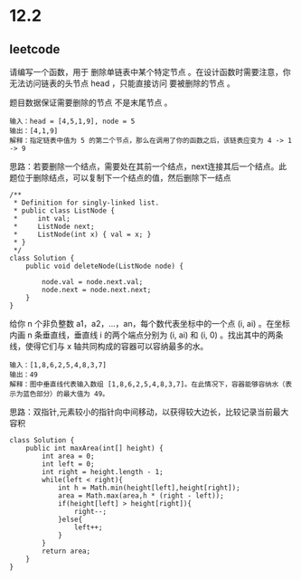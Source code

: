 # 12.2
## leetcode
请编写一个函数，用于 删除单链表中某个特定节点 。在设计函数时需要注意，你无法访问链表的头节点 head ，只能直接访问 要被删除的节点 。

题目数据保证需要删除的节点 不是末尾节点 。

```
输入：head = [4,5,1,9], node = 5
输出：[4,1,9]
解释：指定链表中值为 5 的第二个节点，那么在调用了你的函数之后，该链表应变为 4 -> 1 -> 9
```

思路：若要删除一个结点，需要处在其前一个结点，next连接其后一个结点。此题位于删除结点，可以复制下一个结点的值，然后删除下一结点

```
/**
 * Definition for singly-linked list.
 * public class ListNode {
 *     int val;
 *     ListNode next;
 *     ListNode(int x) { val = x; }
 * }
 */
class Solution {
    public void deleteNode(ListNode node) {
        
        node.val = node.next.val;
        node.next = node.next.next;
    }
}
```

给你 n 个非负整数 a1，a2，...，an，每个数代表坐标中的一个点 (i, ai) 。在坐标内画 n 条垂直线，垂直线 i 的两个端点分别为 (i, ai) 和 (i, 0) 。找出其中的两条线，使得它们与 x 轴共同构成的容器可以容纳最多的水。

```
输入：[1,8,6,2,5,4,8,3,7]
输出：49 
解释：图中垂直线代表输入数组 [1,8,6,2,5,4,8,3,7]。在此情况下，容器能够容纳水（表示为蓝色部分）的最大值为 49。
```

思路：双指针,元素较小的指针向中间移动，以获得较大边长，比较记录当前最大容积


```
class Solution {
    public int maxArea(int[] height) {
        int area = 0;
        int left = 0;
        int right = height.length - 1;
        while(left < right){
            int h = Math.min(height[left],height[right]);
            area = Math.max(area,h * (right - left));
            if(height[left] > height[right]){
                right--;
            }else{
                left++;
            }
        }
        return area;
    }
}
```